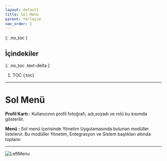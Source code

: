 ```yaml
---
layout: default
title: Sol Menü
parent: Yerleşim
nav_order: 1
---
```

{: .no_toc }

## İçindekiler
{: .no_toc .text-delta }

1. TOC
{:toc}

---

# Sol Menü

**Profil Kartı :** Kullanıcının profil fotoğrafı, adı,soyadı ve rolü bu kısımda gösterilir.

**Menü :** Sol menü içerisinde Yönetim Uygulamasında bulunan modüller listelenir. Bu modüller Yönetim, Entegrasyon ve Sistem başlıkları altında toplanır.

---

![LeftMenu](/docs.toltekcampus.com/media/layout/leftmenu.png)
